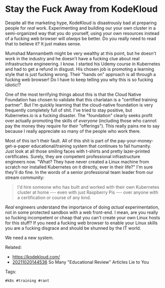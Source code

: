 # Stay the Fuck Away from KodeKloud

Despite all the marketing hype, KodeKloud is disastrously bad at
preparing people for *real* work. Experimenting and building our your
own cluster in a semi-organized way that you do yourself, using your own
resources instead of a fucking web browser will *always* be better. Do
you really need to read that to believe it? It just makes sense.

Mumshad Mannambeth might be very wealthy at this point, but he doesn't
work in the industry and he doesn't have a fucking clue about real
infrastructure engineering. I know. I started his Udemy course in
Kubernetes and had to get a refund in disgust. His chosen job is promoting a learning style that
is just fucking wrong. Their "hands on" approach is all through a
fucking web browser! Do I have to keep telling you why this is so
fucking idiotic!?

One of the most terrifying things about this is that the Cloud Native
Foundation has chosen to validate that this charlatan is a "certified
training partner". But I'm quickly learning that the cloud-native
foundation is very frequently completely full of shit. I've tried to
stay positive, but Kubernetes.io is a fucking disaster. The "foundation"
clearly seeks profit over actually promoting the skills of *everyone*
(including those who cannot pay the money they require for their
"offerings"). This really pains me to say because I really appreciate
so many of the people who work there.

Most of this isn't their fault. All of this shit is part of the
pay-your-money-get-a-paper educational/training system that continues to
fail humanity. Just look at all those smiling faces with t-shirts and
pretty lazer-printed certificates. Surely, they are competent
professional infrastructure engineers now. "What? They have never created
a Linux machine from scratch nor installed Kubernetes on it directly,
ever in their life?" I'm sure they'll do fine. In the words of a senior
professional team leader from our stream community:

> I'd hire someone who has built and worked with their own Kubernetes
> cluster at home --- even with just Raspberry Pis --- over anyone with
> a certification or course of any kind.

*Real* engineers understand the importance of doing *actual*
experimentation, not in some protected sandbox with a web front-end. I
mean, are you really so fucking incompetent or cheap that you can't
create your own Linux hosts for this stuff? If you need a fucking web
browser to enable your Linux skills you are a fucking disgrace and
should be shunned by the IT world.

We need a new system.

Related:

* <https://kodekloud.com/>
* [20211020144536](/20211020144536/) So Many "Educational Review" Articles Lie to You

Tags:

    #k8s #training #rant
